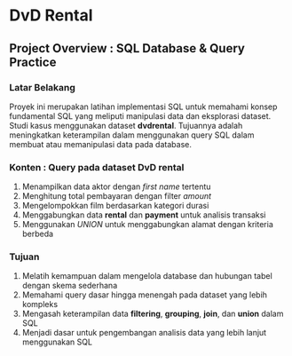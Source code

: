 # DvD Rental

## Project Overview : SQL Database & Query Practice

### Latar Belakang
Proyek ini merupakan latihan implementasi SQL untuk memahami konsep fundamental SQL yang meliputi manipulasi data dan eksplorasi dataset. Studi kasus menggunakan dataset **dvdrental**. Tujuannya adalah meningkatkan keterampilan dalam menggunakan query SQL dalam membuat atau memanipulasi data pada database. 

### Konten : Query pada dataset DvD rental
1. Menampilkan data aktor dengan _first name_ tertentu
2. Menghitung total pembayaran dengan filter _amount_
3. Mengelompokkan film berdasarkan kategori durasi
4. Menggabungkan data **rental** dan **payment** untuk analisis transaksi
5. Menggunakan *UNION* untuk menggabungkan alamat dengan kriteria berbeda

### Tujuan 
1. Melatih kemampuan dalam mengelola database dan hubungan tabel dengan skema sederhana
2. Memahami query dasar hingga menengah pada dataset yang lebih kompleks
3. Mengasah keterampilan data **filtering**, **grouping**, **join**, dan **union** dalam SQL
4. Menjadi dasar untuk pengembangan analisis data yang lebih lanjut menggunakan SQL
